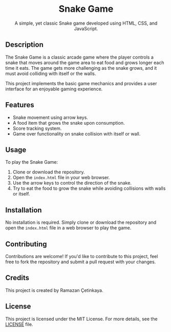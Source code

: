 <h1 align="center">Snake Game</h1>

<p align="center">
  A simple, yet classic Snake game developed using HTML, CSS, and JavaScript.
</p>

## Description

The Snake Game is a classic arcade game where the player controls a snake that moves around the game area to eat food and grows longer each time it eats. The game gets more challenging as the snake grows, and it must avoid colliding with itself or the walls.

This project implements the basic game mechanics and provides a user interface for an enjoyable gaming experience.

## Features

- Snake movement using arrow keys.
- A food item that grows the snake upon consumption.
- Score tracking system.
- Game over functionality on snake collision with itself or wall.

## Usage

To play the Snake Game:

1. Clone or download the repository.
2. Open the `index.html` file in your web browser.
3. Use the arrow keys to control the direction of the snake.
4. Try to eat the food to grow the snake while avoiding collisions with walls or itself.

## Installation

No installation is required. Simply clone or download the repository and open the `index.html` file in a web browser to play the game.

## Contributing

Contributions are welcome! If you'd like to contribute to this project, feel free to fork the repository and submit a pull request with your changes.

## Credits

This project is created by Ramazan Çetinkaya.

## License

This project is licensed under the MIT License. For more details, see the [LICENSE](LICENSE) file.
